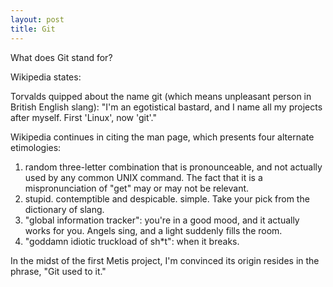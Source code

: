 ```yaml
---
layout: post
title: Git
---
```


What does Git stand for?

Wikipedia states:

Torvalds quipped about the name git (which means unpleasant person in British English slang): "I'm an egotistical bastard, and I name all my projects after myself. First 'Linux', now 'git'."

Wikipedia continues in citing the man page, which presents four alternate etimologies:

 1. random three-letter combination that is pronounceable, and not
   actually used by any common UNIX command.  The fact that it is a
   mispronunciation of "get" may or may not be relevant.
 2. stupid. contemptible and despicable. simple. Take your pick from the
   dictionary of slang.
 3. "global information tracker": you're in a good mood, and it actually
   works for you. Angels sing, and a light suddenly fills the room.
 4. "goddamn idiotic truckload of sh*t": when it breaks.

In the midst of the first Metis project, I'm convinced its origin resides in the phrase,  "Git used to it."
